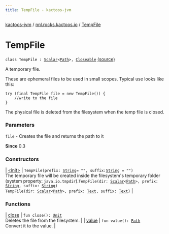 ```yaml
---
title: TempFile - kactoos-jvm
---
```


[kactoos-jvm](../../index.html) / [nnl.rocks.kactoos.io](../index.html) / [TempFile](./index.html)

# TempFile

`class TempFile : `[`Scalar`](../../nnl.rocks.kactoos/-scalar/index.html)`<`[`Path`](http://docs.oracle.com/javase/8/docs/api/java/nio/file/Path.html)`>, `[`Closeable`](http://docs.oracle.com/javase/8/docs/api/java/io/Closeable.html) [(source)](https://github.com/neonailol/kactoos/blob/master/kactoos-jvm/src/main/kotlin/nnl/rocks/kactoos/io/TempFile.kt#L32)

A temporary file.

These are ephemeral files to be used in small scopes.
Typical use looks like this:

```
try (final TempFile file = new TempFile()) {
    //write to the file
}
```

The physical file is deleted from the filesystem when the temp file is
closed.

### Parameters

`file` - Creates the file and returns the path to it

**Since**
0.3

### Constructors

| [&lt;init&gt;](-init-.html) | `TempFile(prefix: `[`String`](https://kotlinlang.org/api/latest/jvm/stdlib/kotlin/-string/index.html)` = "", suffix: `[`String`](https://kotlinlang.org/api/latest/jvm/stdlib/kotlin/-string/index.html)` = "")`<br>The temporary file will be created inside the filesystem's temporary folder (system property: `java.io.tmpdir`).`TempFile(dir: `[`Scalar`](../../nnl.rocks.kactoos/-scalar/index.html)`<`[`Path`](http://docs.oracle.com/javase/8/docs/api/java/nio/file/Path.html)`>, prefix: `[`String`](https://kotlinlang.org/api/latest/jvm/stdlib/kotlin/-string/index.html)`, suffix: `[`String`](https://kotlinlang.org/api/latest/jvm/stdlib/kotlin/-string/index.html)`)`<br>`TempFile(dir: `[`Scalar`](../../nnl.rocks.kactoos/-scalar/index.html)`<`[`Path`](http://docs.oracle.com/javase/8/docs/api/java/nio/file/Path.html)`>, prefix: `[`Text`](../../nnl.rocks.kactoos/-text/index.html)`, suffix: `[`Text`](../../nnl.rocks.kactoos/-text/index.html)`)` |

### Functions

| [close](close.html) | `fun close(): `[`Unit`](https://kotlinlang.org/api/latest/jvm/stdlib/kotlin/-unit/index.html)<br>Deletes the file from the filesystem. |
| [value](value.html) | `fun value(): `[`Path`](http://docs.oracle.com/javase/8/docs/api/java/nio/file/Path.html)<br>Convert it to the value. |

